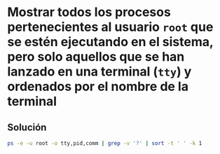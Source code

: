 # Mostrar todos los procesos pertenecientes al usuario `root` que se estén ejecutando en el sistema, pero solo aquellos que se han lanzado en una terminal (`tty`) y ordenados por el nombre de la terminal

## Solución

```bash
ps -e -u root -o tty,pid,comm | grep -v '?' | sort -t ' ' -k 1
```
